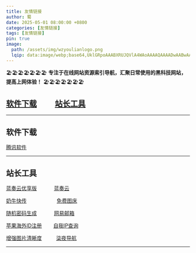```yaml
---
title: 友情链接
author: 蜀
date: 2025-05-01 08:00:00 +0800
categories: [友情链接]
tags: [友情链接]
pin: true
image:
  path: /assets/img/wzyoulianlogo.png
  lqip: data:image/webp;base64,UklGRpoAAABXRUJQVlA4WAoAAAAQAAAADwAABwAAQUxQSDIAAAARL0AmbZurmr57yyIiqE8oiG0bejIYEQTgqiDA9vqnsUSI6H+oAERp2HZ65qP/VIAWAFZQOCBCAAAA8AEAnQEqEAAIAAVAfCWkAALp8sF8rgRgAP7o9FDvMCkMde9PK7euH5M1m6VWoDXf2FkP3BqV0ZYbO6NA/VFIAAAA
---
```


🏖️🏖️🏖️🏖️🏖️🏖️🏖️ **专注于在线网站资源索引导航，汇聚日常使用的黑科技网站，提高上网体验！** 🏖️🏖️🏖️🏖️🏖️🏖️🏖️

## [软件下载](#mulu1) &nbsp;&nbsp;&nbsp;&nbsp;&nbsp;&nbsp;&nbsp;&nbsp; [站长工具](#mulu2) 

---

## 软件下载<a id="mulu1"></a>

[腾讯软件](https://pc.qq.com)

---

## 站长工具<a id="mulu2">

[蓝奏云优享版](https://www.ilanzou.com) &nbsp;&nbsp;&nbsp;&nbsp;&nbsp;&nbsp;&nbsp;&nbsp;&nbsp;&nbsp; [蓝奏云](https://www.lanzou.com) 

[奶牛快传](https://cowtransfer.com) &nbsp;&nbsp;&nbsp;&nbsp;&nbsp;&nbsp;&nbsp;&nbsp;&nbsp;&nbsp;&nbsp;&nbsp;&nbsp;&nbsp;&nbsp;&nbsp;&nbsp;&nbsp;&nbsp;&nbsp;[免费图床](https://695402.xyz/mt/)

[随机密码生成](https://www.lddgo.net/string/randompassword)&nbsp;&nbsp;&nbsp;&nbsp;&nbsp;&nbsp;&nbsp;&nbsp;&nbsp;&nbsp;&nbsp; [网易邮箱](https://email.163.com/) 

[苹果海外ID注册](https://bitpie.zendesk.com/hc/zh-cn/articles/4402595605519-%E5%A6%82%E4%BD%95%E7%94%B3%E8%AF%B7%E8%8B%B9%E6%9E%9C%E6%B5%B7%E5%A4%96-Apple-ID)
 &nbsp;&nbsp;&nbsp;&nbsp;&nbsp;&nbsp;&nbsp;[自我IP查询](https://www.ip111.cn) 

[增强图片清晰度](https://www.photogrid.app/zh-cn)&nbsp;&nbsp;&nbsp;&nbsp;&nbsp;&nbsp;&nbsp;&nbsp;&nbsp;&nbsp;[柒夜导航](https://nav.qinight.com)

---
